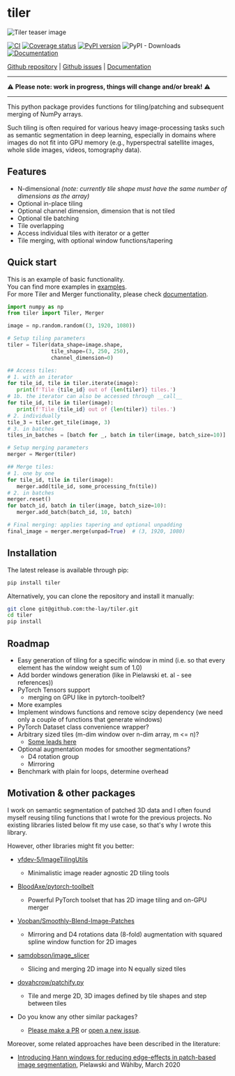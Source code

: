 # tiler

![Tiler teaser image](misc/teaser/tiler_teaser.png)

[![CI](https://github.com/the-lay/tiler/workflows/CI/badge.svg)](https://github.com/the-lay/tiler/actions/workflows/ci.yml)
[![Coverage status](https://coveralls.io/repos/github/the-lay/tiler/badge.svg?branch=master)](https://coveralls.io/github/the-lay/tiler?branch=master)
[![PyPI version](https://badge.fury.io/py/tiler.svg)](https://badge.fury.io/py/tiler)
![PyPI - Downloads](https://img.shields.io/pypi/dm/tiler)
[![Documentation](https://img.shields.io/badge/documentation-✔-green.svg)](https://the-lay.github.io/tiler)


[Github repository](https://github.com/the-lay/tiler) | 
[Github issues](https://github.com/the-lay/tiler/issues) | 
[Documentation](https://the-lay.github.io/tiler)
_________________
⚠️ **Please note: work in progress, things will change and/or break!** ⚠️
_________________

This python package provides functions for tiling/patching and subsequent merging of NumPy arrays.

Such tiling is often required for various heavy image-processing tasks
such as semantic segmentation in deep learning, especially in domains where images do not fit into GPU memory
(e.g., hyperspectral satellite images, whole slide images, videos, tomography data).


Features
-------------
 - N-dimensional *(note: currently tile shape must have the same number of dimensions as the array)*
 - Optional in-place tiling
 - Optional channel dimension, dimension that is not tiled
 - Optional tile batching
 - Tile overlapping
 - Access individual tiles with iterator or a getter
 - Tile merging, with optional window functions/tapering


Quick start
------------
This is an example of basic functionality.  
You can find more examples in [examples](https://github.com/the-lay/tiler/tree/master/examples).  
For more Tiler and Merger functionality, please check [documentation](https://the-lay.github.io/tiler).

```python
import numpy as np
from tiler import Tiler, Merger

image = np.random.random((3, 1920, 1080))

# Setup tiling parameters
tiler = Tiler(data_shape=image.shape,
              tile_shape=(3, 250, 250),
              channel_dimension=0)

## Access tiles:
# 1. with an iterator
for tile_id, tile in tiler.iterate(image):
   print(f'Tile {tile_id} out of {len(tiler)} tiles.')
# 1b. the iterator can also be accessed through __call__
for tile_id, tile in tiler(image):
   print(f'Tile {tile_id} out of {len(tiler)} tiles.')
# 2. individually
tile_3 = tiler.get_tile(image, 3)
# 3. in batches
tiles_in_batches = [batch for _, batch in tiler(image, batch_size=10)]

# Setup merging parameters
merger = Merger(tiler)

## Merge tiles:
# 1. one by one
for tile_id, tile in tiler(image):
   merger.add(tile_id, some_processing_fn(tile))
# 2. in batches
merger.reset()
for batch_id, batch in tiler(image, batch_size=10):
   merger.add_batch(batch_id, 10, batch)

# Final merging: applies tapering and optional unpadding
final_image = merger.merge(unpad=True)  # (3, 1920, 1080)
```
 
Installation
-------------
The latest release is available through pip:

```bash
pip install tiler
```

Alternatively, you can clone the repository and install it manually:

```bash
git clone git@github.com:the-lay/tiler.git
cd tiler
pip install
```

Roadmap
------------
 - Easy generation of tiling for a specific window in mind
   (i.e. so that every element has the window weight sum of 1.0)
 - Add border windows generation (like in Pielawski et. al - see references))
 - PyTorch Tensors support
   - merging on GPU like in pytorch-toolbelt?
 - More examples
 - Implement windows functions and remove scipy dependency
   (we need only a couple of functions that generate windows)
 - PyTorch Dataset class convenience wrapper?
 - Arbitrary sized tiles (m-dim window over n-dim array, m <= n)?
    - [Some leads here](https://stackoverflow.com/questions/45960192/using-numpy-as-strided-function-to-create-patches-tiles-rolling-or-sliding-w)
 - Optional augmentation modes for smoother segmentations?
    - D4 rotation group
    - Mirroring
 - Benchmark with plain for loops, determine overhead
 
Motivation & other packages
-------------
I work on semantic segmentation of patched 3D data and
I often found myself reusing tiling functions that I wrote for the previous projects.
No existing libraries listed below fit my use case, so that's why I wrote this library.

However, other libraries might fit you better:
 - [vfdev-5/ImageTilingUtils](https://github.com/vfdev-5/ImageTilingUtils)
    - Minimalistic image reader agnostic 2D tiling tools

 - [BloodAxe/pytorch-toolbelt](https://github.com/BloodAxe/pytorch-toolbelt#inference-on-huge-images)
    - Powerful PyTorch toolset that has 2D image tiling and on-GPU merger

 - [Vooban/Smoothly-Blend-Image-Patches](https://github.com/Vooban/Smoothly-Blend-Image-Patches)
    - Mirroring and D4 rotations data (8-fold) augmentation with squared spline window function for 2D images

 - [samdobson/image_slicer](https://github.com/samdobson/image_slicer)
    - Slicing and merging 2D image into N equally sized tiles

 - [dovahcrow/patchify.py](https://github.com/dovahcrow/patchify.py)
    - Tile and merge 2D, 3D images defined by tile shapes and step between tiles
   
 - Do you know any other similar packages?
    - [Please make a PR](https://github.com/the-lay/tiler/pulls) or [open a new issue](https://github.com/the-lay/tiler/issues).

Moreover, some related approaches have been described in the literature:
 - [Introducing Hann windows for reducing edge-effects in patch-based image segmentation](https://doi.org/10.1371/journal.pone.0229839
), Pielawski and Wählby, March 2020







<!-- for later
For more examples, please see examples/ folder
```python

 ```

Benchmarks
-------------
 Benchmarks?
 

Examples
-------------
https://github.com/BloodAxe/pytorch-toolbelt#inference-on-huge-images
https://github.com/BloodAxe/pytorch-toolbelt/blob/master/pytorch_toolbelt/inference/tiles.py

https://github.com/vfdev-5/ImageTilingUtils

https://github.com/Vooban/Smoothly-Blend-Image-Patches/blob/master/smooth_tiled_predictions.py

for windows:
https://stackoverflow.com/questions/1988804/what-is-memoization-and-how-can-i-use-it-in-python

https://en.wikipedia.org/wiki/Window_function#A_list_of_window_functions
https://github.com/scipy/scipy/blob/v1.4.1/scipy/signal/windows/windows.py
https://gist.github.com/npielawski/7e77d23209a5c415f55b95d4aba914f6

https://journals.plos.org/plosone/article?id=10.1371/journal.pone.0229839#pone.0229839.ref005
https://arxiv.org/pdf/1803.02786.pdf
-->
